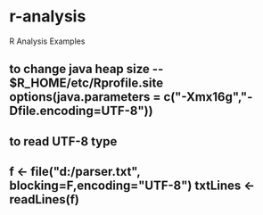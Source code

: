 r-analysis
==========

R Analysis Examples

to change java heap size
-- $R_HOME/etc/Rprofile.site
options(java.parameters = c("-Xmx16g","-Dfile.encoding=UTF-8"))
--

to read UTF-8 type
--
f <- file("d:/parser.txt", blocking=F,encoding="UTF-8")
txtLines <- readLines(f)
--
